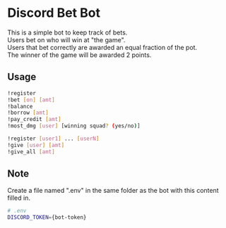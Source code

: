 # Discord Bet Bot

This is a simple bot to keep track of bets.  
Users bet on who will win at "the game".  
Users that bet correctly are awarded an equal fraction of the pot.  
The winner of the game will be awarded 2 points.

## Usage
```bash
!register
!bet [on] [amt]
!balance
!borrow [amt]
!pay_credit [amt]
!most_dmg [user] [winning squad? (yes/no)]

!register [user1] ... [userN]
!give [user] [amt]
!give_all [amt]
```

## Note
Create a file named ".env" in the same folder as the bot with this content filled in.
```bash
# .env
DISCORD_TOKEN={bot-token}
```
